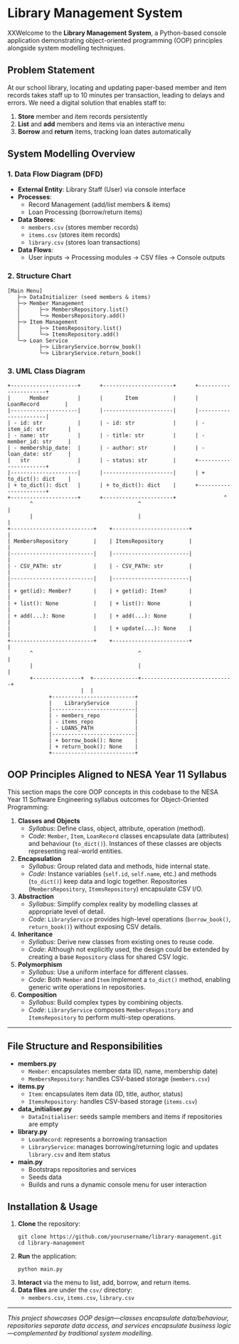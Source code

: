 # Library Management System

XXWelcome to the **Library Management System**, a Python-based console application demonstrating object-oriented programming (OOP) principles alongside system modelling techniques.

## Problem Statement

At our school library, locating and updating paper-based member and item records takes staff up to 10 minutes per transaction, leading to delays and errors. We need a digital solution that enables staff to:

1. **Store** member and item records persistently
2. **List** and **add** members and items via an interactive menu
3. **Borrow** and **return** items, tracking loan dates automatically

## System Modelling Overview

### 1. Data Flow Diagram (DFD)

* **External Entity**: Library Staff (User) via console interface
* **Processes**:
  * Record Management (add/list members & items)
  * Loan Processing (borrow/return items)
* **Data Stores**:
  * `members.csv` (stores member records)
  * `items.csv` (stores item records)
  * `library.csv` (stores loan transactions)
* **Data Flows**:
  * User inputs → Processing modules → CSV files → Console outputs

### 2. Structure Chart

```
[Main Menu]
   ├─> DataInitializer (seed members & items)
   ├─> Member Management
   │      ├─> MembersRepository.list()
   │      └─> MembersRepository.add()
   ├─> Item Management
   │      ├─> ItemsRepository.list()
   │      └─> ItemsRepository.add()
   └─> Loan Service
          ├─> LibraryService.borrow_book()
          └─> LibraryService.return_book()
```

### 3. UML Class Diagram

```
+---------------------+      +----------------------+      +----------------------+
|      Member         |      |       Item           |      |    LoanRecord        |
|---------------------|      |----------------------|      |----------------------|
| - id: str           |      | - id: str            |      | - item_id: str       |
| - name: str         |      | - title: str         |      | - member_id: str     |
| - membership_date:  |      | - author: str        |      | - loan_date: str     |
|   str               |      | - status: str        |      +----------------------+
|---------------------|      |----------------------|      | + to_dict(): dict    |
| + to_dict(): dict   |      | + to_dict(): dict    |      +----------------------+
+---------------------+      +----------------------+               ^
       ^                                 ^                             |
       |                                 |                             |
+--------------------------+    +------------------------+             |
| MembersRepository        |    | ItemsRepository        |             |
|--------------------------|    |------------------------|             |
| - CSV_PATH: str          |    | - CSV_PATH: str        |             |
|--------------------------|    |------------------------|             |
| + get(id): Member?       |    | + get(id): Item?       |             |
| + list(): None           |    | + list(): None         |             |
| + add(...): None         |    | + add(...): None       |             |
|                          |    | + update(...): None    |             |
+--------------------------+    +------------------------+             |
       ^                                 ^                             |
       |                                 |                             |
       +---------------+  +--------------+-----------------------------+
                       |  |                                            
             +--------------------------+                               
             |    LibraryService        |                              
             |--------------------------|                               
             | - members_repo           |                               
             | - items_repo             |                               
             | - LOANS_PATH             |                               
             |--------------------------|                               
             | + borrow_book(): None    |                               
             | + return_book(): None    |                               
             +--------------------------+                               
```

## OOP Principles Aligned to NESA Year 11 Syllabus

This section maps the core OOP concepts in this codebase to the NESA Year 11 Software Engineering syllabus outcomes for Object-Oriented Programming:

1. **Classes and Objects**
   * *Syllabus*: Define class, object, attribute, operation (method).
   * *Code*: `Member`, `Item`, `LoanRecord` classes encapsulate data (attributes) and behaviour (`to_dict()`). Instances of these classes are objects representing real-world entities.
2. **Encapsulation**
   * *Syllabus*: Group related data and methods, hide internal state.
   * *Code*: Instance variables (`self.id`, `self.name`, etc.) and methods (`to_dict()`) keep data and logic together. Repositories (`MembersRepository`, `ItemsRepository`) encapsulate CSV I/O.
3. **Abstraction**
   * *Syllabus*: Simplify complex reality by modelling classes at appropriate level of detail.
   * *Code*: `LibraryService` provides high-level operations (`borrow_book()`, `return_book()`) without exposing CSV details.
4. **Inheritance**
   * *Syllabus*: Derive new classes from existing ones to reuse code.
   * *Code*: Although not explicitly used, the design could be extended by creating a base `Repository` class for shared CSV logic.
5. **Polymorphism**
   * *Syllabus*: Use a uniform interface for different classes.
   * *Code*: Both `Member` and `Item` implement a `to_dict()` method, enabling generic write operations in repositories.
6. **Composition**
   * *Syllabus*: Build complex types by combining objects.
   * *Code*: `LibraryService` composes `MembersRepository` and `ItemsRepository` to perform multi-step operations.

---

## File Structure and Responsibilities

* **members.py**
  * `Member`: encapsulates member data (ID, name, membership date)
  * `MembersRepository`: handles CSV-based storage (`members.csv`)
* **items.py**
  * `Item`: encapsulates item data (ID, title, author, status)
  * `ItemsRepository`: handles CSV-based storage (`items.csv`)
* **data_initialiser.py**
  * `DataInitialiser`: seeds sample members and items if repositories are empty
* **library.py**
  * `LoanRecord`: represents a borrowing transaction
  * `LibraryService`: manages borrowing/returning logic and updates `library.csv` and item status
* **main.py**
  * Bootstraps repositories and services
  * Seeds data
  * Builds and runs a dynamic console menu for user interaction

## Installation & Usage

1. **Clone** the repository:
   ```
   git clone https://github.com/yourusername/library-management.git
   cd library-management
   ```
2. **Run** the application:
   ```
   python main.py
   ```
3. **Interact** via the menu to list, add, borrow, and return items.
4. **Data files** are under the `csv/` directory:
   * `members.csv`, `items.csv`, `library.csv`

---

*This project showcases OOP design—classes encapsulate data/behaviour, repositories separate data access, and services encapsulate business logic—complemented by traditional system modelling.*
